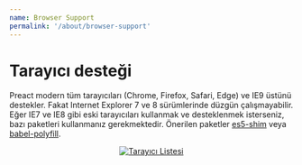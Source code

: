 ```yaml
---
name: Browser Support
permalink: '/about/browser-support'
---
```


# Tarayıcı desteği
Preact modern tüm tarayıcıları (Chrome, Firefox, Safari, Edge) ve IE9 üstünü destekler. Fakat Internet Explorer 7 ve 8 sürümlerinde düzgün çalışmayabilir. Eğer IE7 ve IE8 gibi eski tarayıcıları kullanmak ve desteklenmek isterseniz, bazı paketleri kullanmanız gerekmektedir. Önerilen paketler [es5-shim] veya [babel-polyfill].

<center>
    <a href="https://saucelabs.com/u/preact">
        <img src="https://saucelabs.com/browser-matrix/preact.svg" alt="Tarayıcı Listesi">
    </a>
</center>


[es5-shim]: https://github.com/es-shims/es5-shim
[babel-polyfill]: https://babeljs.io/docs/usage/polyfill/



